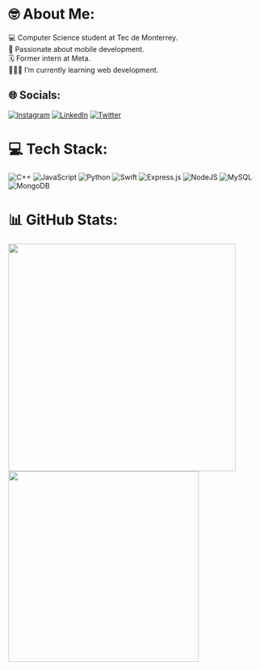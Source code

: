 # 🤓 About Me:
💻 Computer Science student at Tec de Monterrey. <br>📱 Passionate about mobile development.<br>🗓️ Former intern at Meta.<br>🧑🏻‍💻 I’m currently learning web development.


## 🌐 Socials:
[![Instagram](https://img.shields.io/badge/Instagram-%23E4405F.svg?logo=Instagram&logoColor=white)](https://instagram.com/jose.casg) [![LinkedIn](https://img.shields.io/badge/LinkedIn-%230077B5.svg?logo=linkedin&logoColor=white)](https://linkedin.com/in/josemcastillog) [![Twitter](https://img.shields.io/badge/Twitter-%231DA1F2.svg?logo=Twitter&logoColor=white)](https://twitter.com/josecas0) 

# 💻 Tech Stack:
![C++](https://img.shields.io/badge/c++-%2300599C.svg?style=flat&logo=c%2B%2B&logoColor=white) ![JavaScript](https://img.shields.io/badge/javascript-%23323330.svg?style=flat&logo=javascript&logoColor=%23F7DF1E) ![Python](https://img.shields.io/badge/python-3670A0?style=flat&logo=python&logoColor=ffdd54) ![Swift](https://img.shields.io/badge/swift-F54A2A?style=flat&logo=swift&logoColor=white) ![Express.js](https://img.shields.io/badge/express.js-%23404d59.svg?style=flat&logo=express&logoColor=%2361DAFB) ![NodeJS](https://img.shields.io/badge/node.js-6DA55F?style=flat&logo=node.js&logoColor=white) ![MySQL](https://img.shields.io/badge/mysql-%2300f.svg?style=flat&logo=mysql&logoColor=white) ![MongoDB](https://img.shields.io/badge/MongoDB-%234ea94b.svg?style=flat&logo=mongodb&logoColor=white)
# 📊 GitHub Stats:
<img src="https://github-readme-stats.vercel.app/api?username=josecastillog&theme=dark&hide_border=false&include_all_commits=false&count_private=false" width=450>   <img src="https://github-readme-stats.vercel.app/api/top-langs/?username=josecastillog&theme=dark&hide_border=false&include_all_commits=false&count_private=false&layout=compact" width=377>
